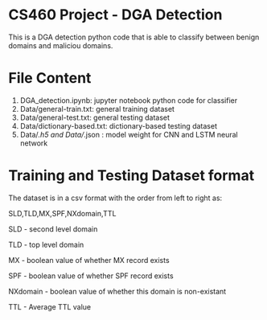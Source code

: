 # CS460 Project - DGA Detection 

This is a DGA detection python code that is able to classify between benign domains and maliciou domains.

# File Content
1. DGA_detection.ipynb: jupyter notebook python code for classifier
2. Data/general-train.txt: general training dataset
3. Data/general-test.txt: general testing dataset
4. Data/dictionary-based.txt: dictionary-based testing dataset
5. Data/*.h5 and Data/*.json : model weight for CNN and LSTM neural network

# Training and Testing Dataset format
The dataset is in a csv format with the order from left to right as:

SLD,TLD,MX,SPF,NXdomain,TTL

SLD - second level domain

TLD - top level domain

MX - boolean value of whether MX record exists

SPF - boolean value of whether SPF record exists

NXdomain - boolean value of whether this domain is non-existant

TTL - Average TTL value


